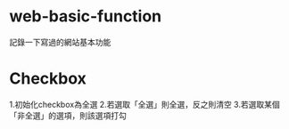 # web-basic-function

記錄一下寫過的網站基本功能

Checkbox
===
1.初始化checkbox為全選
2.若選取「全選」則全選，反之則清空
3.若選取某個「非全選」的選項，則該選項打勾
